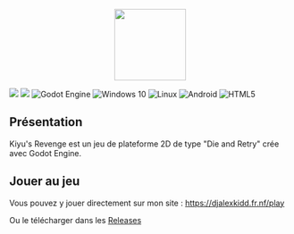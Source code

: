 <p align="center">
  <img width="128" height="128" src="https://cdn.discordapp.com/attachments/816816915665256478/859847309005029417/icon.png">
</p>

![](https://cdn.discordapp.com/attachments/816816915665256478/859847017042804766/banner.png)
![](https://img.shields.io/github/license/djalexkidd/kiyus-revenge) <img alt="Godot Engine" src="https://img.shields.io/badge/GODOT-%232050FF.svg?style=flat&logo=godot-engine"/> <img alt="Windows 10" src="https://img.shields.io/badge/Windows-0078D6?style=flat&logo=windows&logoColor=white" /> <img alt="Linux" src="https://img.shields.io/badge/Linux-FCC624?style=flat&logo=linux&logoColor=black"> <img alt="Android" src="https://img.shields.io/badge/Android-3DDC84?style=flat&logo=android&logoColor=white" /> <img alt="HTML5" src="https://img.shields.io/badge/html5-%23E34F26.svg?style=flat&logo=html5&logoColor=white"/>

## Présentation
Kiyu's Revenge est un jeu de plateforme 2D de type "Die and Retry" crée avec Godot Engine.

## Jouer au jeu
Vous pouvez y jouer directement sur mon site : https://djalexkidd.fr.nf/play

Ou le télécharger dans les [Releases](https://github.com/djalexkidd/kiyus-revenge/releases)
